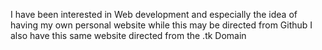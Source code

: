 I have been interested in Web development and especially the idea of having my own personal website while this may be directed from Github I also have this same website directed from the .tk Domain
